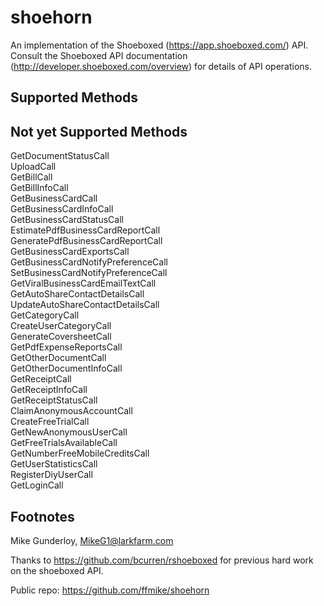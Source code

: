 # shoehorn

An implementation of the Shoeboxed (https://app.shoeboxed.com/) API. Consult the Shoeboxed API documentation (http://developer.shoeboxed.com/overview) for details of API operations.

## Supported Methods

## Not yet Supported Methods

GetDocumentStatusCall  
UploadCall  
GetBillCall  
GetBillInfoCall  
GetBusinessCardCall  
GetBusinessCardInfoCall  
GetBusinessCardStatusCall  
EstimatePdfBusinessCardReportCall  
GeneratePdfBusinessCardReportCall  
GetBusinessCardExportsCall  
GetBusinessCardNotifyPreferenceCall  
SetBusinessCardNotifyPreferenceCall  
GetViralBusinessCardEmailTextCall  
GetAutoShareContactDetailsCall  
UpdateAutoShareContactDetailsCall  
GetCategoryCall  
CreateUserCategoryCall  
GenerateCoversheetCall  
GetPdfExpenseReportsCall  
GetOtherDocumentCall  
GetOtherDocumentInfoCall   
GetReceiptCall  
GetReceiptInfoCall  
GetReceiptStatusCall   
ClaimAnonymousAccountCall  
CreateFreeTrialCall  
GetNewAnonymousUserCall  
GetFreeTrialsAvailableCall  
GetNumberFreeMobileCreditsCall  
GetUserStatisticsCall  
RegisterDiyUserCall  
GetLoginCall  

## Footnotes

Mike Gunderloy, MikeG1@larkfarm.com

Thanks to https://github.com/bcurren/rshoeboxed for previous hard work on the shoeboxed API.

Public repo: https://github.com/ffmike/shoehorn
